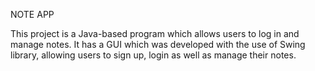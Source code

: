 NOTE APP 

This project is a Java-based program which allows users to log in and manage notes. It has a GUI which was developed with the use of Swing library, allowing users to sign up, login as well as manage their notes.
